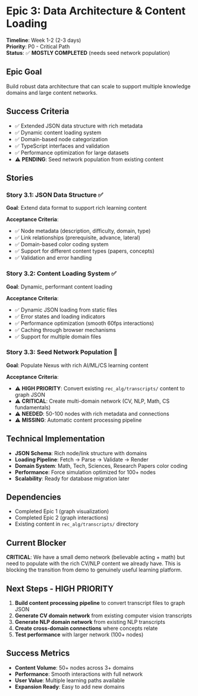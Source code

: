 # Epic 3: Data Architecture & Content Loading

**Timeline**: Week 1-2 (2-3 days)  
**Priority**: P0 - Critical Path  
**Status**: ✅ **MOSTLY COMPLETED** (needs seed network population)

## Epic Goal
Build robust data architecture that can scale to support multiple knowledge domains and large content networks.

## Success Criteria
- ✅ Extended JSON data structure with rich metadata
- ✅ Dynamic content loading system
- ✅ Domain-based node categorization
- ✅ TypeScript interfaces and validation
- ✅ Performance optimization for large datasets
- ⚠️ **PENDING**: Seed network population from existing content

## Stories

### Story 3.1: JSON Data Structure ✅
**Goal**: Extend data format to support rich learning content

**Acceptance Criteria**:
- ✅ Node metadata (description, difficulty, domain, type)
- ✅ Link relationships (prerequisite, advance, lateral)
- ✅ Domain-based color coding system
- ✅ Support for different content types (papers, concepts)
- ✅ Validation and error handling

### Story 3.2: Content Loading System ✅
**Goal**: Dynamic, performant content loading

**Acceptance Criteria**:
- ✅ Dynamic JSON loading from static files
- ✅ Error states and loading indicators
- ✅ Performance optimization (smooth 60fps interactions)
- ✅ Caching through browser mechanisms
- ✅ Support for multiple domain files

### Story 3.3: Seed Network Population 🚧
**Goal**: Populate Nexus with rich AI/ML/CS learning content

**Acceptance Criteria**:
- ⚠️ **HIGH PRIORITY**: Convert existing `rec_alg/transcripts/` content to graph JSON
- ⚠️ **CRITICAL**: Create multi-domain network (CV, NLP, Math, CS fundamentals)
- ⚠️ **NEEDED**: 50-100 nodes with rich metadata and connections
- ⚠️ **MISSING**: Automatic content processing pipeline

## Technical Implementation
- **JSON Schema**: Rich node/link structure with domains
- **Loading Pipeline**: Fetch → Parse → Validate → Render
- **Domain System**: Math, Tech, Sciences, Research Papers color coding
- **Performance**: Force simulation optimized for 100+ nodes
- **Scalability**: Ready for database migration later

## Dependencies
- Completed Epic 1 (graph visualization)
- Completed Epic 2 (graph interactions)
- Existing content in `rec_alg/transcripts/` directory

## Current Blocker
**CRITICAL**: We have a small demo network (believable acting + math) but need to populate with the rich CV/NLP content we already have. This is blocking the transition from demo to genuinely useful learning platform.

## Next Steps - HIGH PRIORITY
1. **Build content processing pipeline** to convert transcript files to graph JSON
2. **Generate CV domain network** from existing computer vision transcripts
3. **Generate NLP domain network** from existing NLP transcripts  
4. **Create cross-domain connections** where concepts relate
5. **Test performance** with larger network (100+ nodes)

## Success Metrics
- **Content Volume**: 50+ nodes across 3+ domains
- **Performance**: Smooth interactions with full network
- **User Value**: Multiple learning paths available
- **Expansion Ready**: Easy to add new domains 